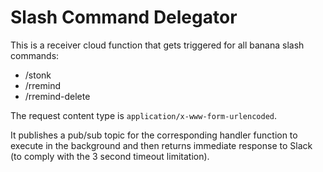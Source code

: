 # Slash Command Delegator

This is a receiver cloud function that gets triggered for all banana slash commands:
- /stonk
- /rremind
- /rremind-delete

The request content type is `application/x-www-form-urlencoded`.

It publishes a pub/sub topic for the corresponding handler function to execute in the background and then returns immediate response to Slack (to comply with the 3 second timeout limitation).
